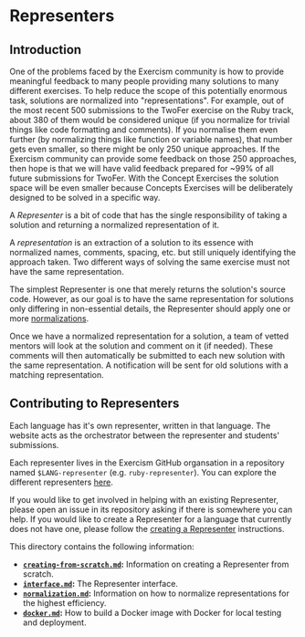 # Representers

## Introduction

One of the problems faced by the Exercism community is how to provide meaningful feedback to many people providing many solutions to many different exercises.
To help reduce the scope of this potentially enormous task, solutions are normalized into "representations".
For example, out of the most recent 500 submissions to the TwoFer exercise on the Ruby track, about 380 of them would be considered unique (if you normalize for trivial things like code formatting and comments).
If you normalise them even further (by normalizing things like function or variable names), that number gets even smaller, so there might be only 250 unique approaches.
If the Exercism community can provide some feedback on those 250 approaches, then hope is that we will have valid feedback prepared for ~99% of all future submissions for TwoFer.
With the Concept Exercises the solution space will be even smaller because Concepts Exercises will be deliberately designed to be solved in a specific way.

A _Representer_ is a bit of code that has the single responsibility of taking a solution and returning a normalized representation of it.

A _representation_ is an extraction of a solution to its essence with normalized names, comments, spacing, etc. but still uniquely identifying the approach taken. Two different ways of solving the same exercise must not have the same representation.

The simplest Representer is one that merely returns the solution's source code.
However, as our goal is to have the same representation for solutions only differing in non-essential details, the Representer should apply one or more [normalizations](./normalization.md).

Once we have a normalized representation for a solution, a team of vetted mentors will look at the solution and comment on it (if needed).
These comments will then automatically be submitted to each new solution with the same representation.
A notification will be sent for old solutions with a matching representation.

## Contributing to Representers

Each language has it's own representer, written in that language.
The website acts as the orchestrator between the representer and students' submissions.

Each representer lives in the Exercism GitHub organsation in a repository named `$LANG-representer` (e.g. `ruby-representer`).
You can explore the different representers [here](https://github.com/exercism?q=-representer).

If you would like to get involved in helping with an existing Representer, please open an issue in its repository asking if there is somewhere you can help.
If you would like to create a Representer for a language that currently does not have one, please follow the [creating a Representer](creating-from-scratch.md) instructions.

This directory contains the following information:

- **[`creating-from-scratch.md`](./creating-from-scratch.md):** Information on creating a Representer from scratch.
- **[`interface.md`](./interface.md):** The Representer interface.
- **[`normalization.md`](./normalization.md):** Information on how to normalize representations for the highest efficiency.
- **[`docker.md`](./docker.md):** How to build a Docker image with Docker for local testing and deployment.
